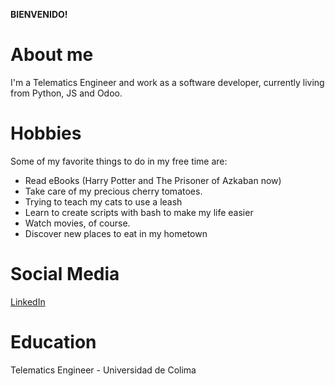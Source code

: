 **BIENVENIDO!**

# About me
I'm a Telematics Engineer and work as a software developer, currently living
from Python, JS and Odoo.

# Hobbies

Some of my favorite things to do in my free time are:

- Read eBooks (Harry Potter and The Prisoner of Azkaban now)
- Take care of my precious cherry tomatoes.
- Trying to teach my cats to use a leash
- Learn to create scripts with bash to make my life easier
- Watch movies, of course.
- Discover new places to eat in my hometown

# Social Media

[LinkedIn](https://www.linkedin.com/in/yoany-mora/)

# Education

Telematics Engineer - Universidad de Colima